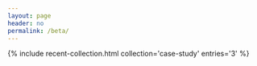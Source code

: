 ```yaml
---
layout: page
header: no
permalink: /beta/
---
```


{% include recent-collection.html collection='case-study' entries='3' %}
